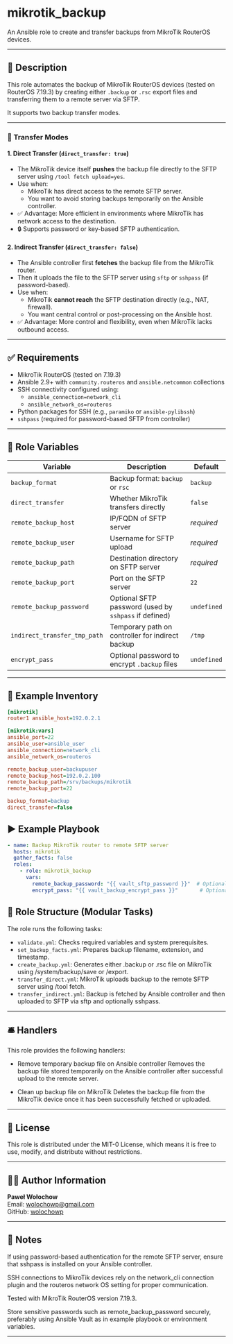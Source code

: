 # mikrotik_backup

An Ansible role to create and transfer backups from MikroTik RouterOS devices.

---

## 📄 Description

This role automates the backup of MikroTik RouterOS devices (tested on RouterOS 7.19.3) by creating either `.backup` or `.rsc` export files and transferring them to a remote server via SFTP.

It supports two backup transfer modes.

---

### 🔁 Transfer Modes

#### 1. **Direct Transfer** (`direct_transfer: true`)

- The MikroTik device itself **pushes** the backup file directly to the SFTP server using `/tool fetch upload=yes`.
- Use when:
  - MikroTik has direct access to the remote SFTP server.
  - You want to avoid storing backups temporarily on the Ansible controller.
- ✅ Advantage: More efficient in environments where MikroTik has network access to the destination.
- 🔒 Supports password or key-based SFTP authentication.

#### 2. **Indirect Transfer** (`direct_transfer: false`)

- The Ansible controller first **fetches** the backup file from the MikroTik router.
- Then it uploads the file to the SFTP server using `sftp` or `sshpass` (if password-based).
- Use when:
  - MikroTik **cannot reach** the SFTP destination directly (e.g., NAT, firewall).
  - You want central control or post-processing on the Ansible host.
- ✅ Advantage: More control and flexibility, even when MikroTik lacks outbound access.

---

## ✅ Requirements

- MikroTik RouterOS (tested on 7.19.3)
- Ansible 2.9+ with `community.routeros` and `ansible.netcommon` collections
- SSH connectivity configured using:
  - `ansible_connection=network_cli`
  - `ansible_network_os=routeros`
- Python packages for SSH (e.g., `paramiko` or `ansible-pylibssh`)
- `sshpass` (required for password-based SFTP from controller)

---

## 📝 Role Variables

| Variable                      | Description                                              | Default        |
|-------------------------------|----------------------------------------------------------|----------------|
| `backup_format`               | Backup format: `backup` or `rsc`                         | `backup`       |
| `direct_transfer`             | Whether MikroTik transfers directly                      | `false`        |
| `remote_backup_host`          | IP/FQDN of SFTP server                                   | _required_     |
| `remote_backup_user`          | Username for SFTP upload                                 | _required_     |
| `remote_backup_path`          | Destination directory on SFTP server                     | _required_     |
| `remote_backup_port`          | Port on the SFTP server                                  | `22`           |
| `remote_backup_password`      | Optional SFTP password (used by `sshpass` if defined)    | `undefined`    |
| `indirect_transfer_tmp_path`  | Temporary path on controller for indirect backup         | `/tmp`         |
| `encrypt_pass`                | Optional password to encrypt `.backup` files             | `undefined`    |

---

## 🔧 Example Inventory

```ini
[mikrotik]
router1 ansible_host=192.0.2.1

[mikrotik:vars]
ansible_port=22
ansible_user=ansible_user
ansible_connection=network_cli
ansible_network_os=routeros

remote_backup_user=backupuser
remote_backup_host=192.0.2.100
remote_backup_path=/srv/backups/mikrotik
remote_backup_port=22

backup_format=backup
direct_transfer=false
```

## ▶️ Example Playbook

```yaml
- name: Backup MikroTik router to remote SFTP server
  hosts: mikrotik
  gather_facts: false
  roles:
    - role: mikrotik_backup
      vars:
        remote_backup_password: "{{ vault_sftp_password }}"  # Optional if using SSH key
        encrypt_pass: "{{ vault_backup_encrypt_pass }}"       # Optional encryption for .backup
```

## 📁 Role Structure (Modular Tasks)
The role runs the following tasks:

- `validate.yml`: Checks required variables and system prerequisites.
- `set_backup_facts.yml`: Prepares backup filename, extension, and timestamp.
- `create_backup.yml`: Generates either .backup or .rsc file on MikroTik using /system/backup/save or /export.
- `transfer_direct.yml`: MikroTik uploads backup to the remote SFTP server using /tool fetch.
- `transfer_indirect.yml`: Backup is fetched by Ansible controller and then uploaded to SFTP via sftp and optionally sshpass.

---

## 🛎️ Handlers

This role provides the following handlers:

- Remove temporary backup file on Ansible controller
Removes the backup file stored temporarily on the Ansible controller after successful upload to the remote server.

- Clean up backup file on MikroTik
Deletes the backup file from the MikroTik device once it has been successfully fetched or uploaded.

---

## 🪪 License

This role is distributed under the MIT-0 License, which means it is free to use, modify, and distribute without restrictions.

---

## 🧑‍💻 Author Information

**Paweł Wołochow**  
Email: [wolochowp@gmail.com](mailto:wolochowp@gmail.com)  
GitHub: [wolochowp](https://github.com/wolochowp)

---

## 📌 Notes

If using password-based authentication for the remote SFTP server, ensure that sshpass is installed on your Ansible controller.

SSH connections to MikroTik devices rely on the network_cli connection plugin and the routeros network OS setting for proper communication.

Tested with MikroTik RouterOS version 7.19.3.

Store sensitive passwords such as remote_backup_password securely, preferably using Ansible Vault as in example playbook or environment variables.

---